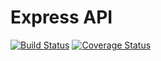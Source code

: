 # Express API
[![Build Status](https://travis-ci.com/adnanqazii/express.svg?token=RBh6paMZyeyqiAwdxzqE&branch=master)](https://travis-ci.com/adnanqazii/express)
[![Coverage Status](https://coveralls.io/repos/github/adnanqazii/express/badge.svg?branch=master)](https://coveralls.io/github/adnanqazii/express?branch=master)